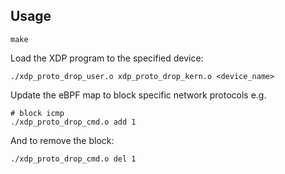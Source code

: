 ## Usage

```
make
```
Load the XDP program to the specified device:
```
./xdp_proto_drop_user.o xdp_proto_drop_kern.o <device_name>
```
Update the eBPF map to block specific network protocols e.g.
```
# block icmp
./xdp_proto_drop_cmd.o add 1
```
And to remove the block:
```
./xdp_proto_drop_cmd.o del 1
```
